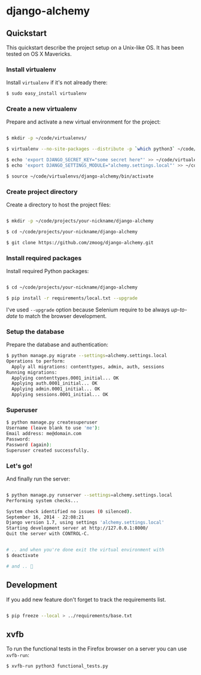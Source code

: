 # django-alchemy

## Quickstart

This quickstart describe the project setup on a Unix-like OS. It has been tested on OS X Mavericks.

### Install virtualenv

Install `virtualenv` if it's not already there:

```bash
$ sudo easy_install virtualenv
```

### Create a new virtualenv

Prepare and activate a new virtual environment for the project:

```bash

$ mkdir -p ~/code/virtualenvs/

$ virtualenv --no-site-packages --distribute -p `which python3` ~/code/virtualenvs/django-alchemy

$ echo 'export DJANGO_SECRET_KEY="some secret here"' >> ~/code/virtualenvs/django-alchemy/bin/activate
$ echo 'export DJANGO_SETTINGS_MODULE="alchemy.settings.local"' >> ~/code/virtualenvs/django-alchemy/bin/activate

$ source ~/code/virtualenvs/django-alchemy/bin/activate
```


### Create project directory

Create a directory to host the project files:

```bash

$ mkdir -p ~/code/projects/your-nickname/django-alchemy

$ cd ~/code/projects/your-nickname/django-alchemy

$ git clone https://github.com/zmoog/django-alchemy.git

```


### Install required packages

Install required Python packages:

```bash

$ cd ~/code/projects/your-nickname/django-alchemy

$ pip install -r requirements/local.txt --upgrade

```

I've used `--upgrade` option because Selenium require to be always *up-to-date* to match the browser development.

### Setup the database

Prepare the database and authentication:

```bash
$ python manage.py migrate --settings=alchemy.settings.local
Operations to perform:
  Apply all migrations: contenttypes, admin, auth, sessions
Running migrations:
  Applying contenttypes.0001_initial... OK
  Applying auth.0001_initial... OK
  Applying admin.0001_initial... OK
  Applying sessions.0001_initial... OK

```

### Superuser

```bash
$ python manage.py createsuperuser
Username (leave blank to use 'me'):
Email address: me@domain.com
Password:
Password (again):
Superuser created successfully.
```

### Let's go!

And finally run the server:

```bash

$ python manage.py runserver --settings=alchemy.settings.local
Performing system checks...

System check identified no issues (0 silenced).
September 16, 2014 - 22:08:21
Django version 1.7, using settings 'alchemy.settings.local'
Starting development server at http://127.0.0.1:8000/
Quit the server with CONTROL-C.


# .. and when you're done exit the virtual environment with
$ deactivate

# and .. 🍺

```

## Development

If you add new feature don't forget to track the requirements list.

```bash

$ pip freeze --local > ../requirements/base.txt

```

## xvfb

To run the functional tests in the Firefox browser on a server you can use `xvfb-run`:

```bash
$ xvfb-run python3 functional_tests.py
```
